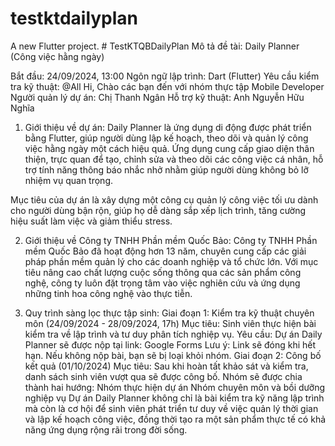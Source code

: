 # testktdailyplan

A new Flutter project.
#   T e s t K T Q B D a i l y P l a n 
 
 Mô tả đề tài: Daily Planner (Công việc hằng ngày)

Bắt đầu: 24/09/2024, 13:00
Ngôn ngữ lập trình: Dart (Flutter)
Yêu cầu kiểm tra kỹ thuật: @All Hi, Chào các bạn đến với nhóm thực tập Mobile Developer
Người quản lý dự án: Chị Thanh Ngân
Hỗ trợ kỹ thuật: Anh Nguyễn Hữu Nghĩa

1. Giới thiệu về dự án:
Daily Planner là ứng dụng di động được phát triển bằng Flutter, giúp người dùng lập kế hoạch, theo dõi và quản lý công việc hằng ngày một cách hiệu quả. Ứng dụng cung cấp giao diện thân thiện, trực quan để tạo, chỉnh sửa và theo dõi các công việc cá nhân, hỗ trợ tính năng thông báo nhắc nhở nhằm giúp người dùng không bỏ lỡ nhiệm vụ quan trọng.

Mục tiêu của dự án là xây dựng một công cụ quản lý công việc tối ưu dành cho người dùng bận rộn, giúp họ dễ dàng sắp xếp lịch trình, tăng cường hiệu suất làm việc và giảm thiểu stress.

2. Giới thiệu về Công ty TNHH Phần mềm Quốc Bảo:
Công ty TNHH Phần mềm Quốc Bảo đã hoạt động hơn 13 năm, chuyên cung cấp các giải pháp phần mềm quản lý cho các doanh nghiệp và tổ chức lớn. Với mục tiêu nâng cao chất lượng cuộc sống thông qua các sản phẩm công nghệ, công ty luôn đặt trọng tâm vào việc nghiên cứu và ứng dụng những tinh hoa công nghệ vào thực tiễn.

3. Quy trình sàng lọc thực tập sinh:
Giai đoạn 1: Kiểm tra kỹ thuật chuyên môn (24/09/2024 - 28/09/2024, 17h)
Mục tiêu: Sinh viên thực hiện bài kiểm tra về lập trình và tư duy phân tích nghiệp vụ.
Yêu cầu: Dự án Daily Planner sẽ được nộp tại link: Google Forms
Lưu ý: Link sẽ đóng khi hết hạn. Nếu không nộp bài, bạn sẽ bị loại khỏi nhóm.
Giai đoạn 2: Công bố kết quả (01/10/2024)
Mục tiêu: Sau khi hoàn tất khảo sát và kiểm tra, danh sách sinh viên vượt qua sẽ được công bố. Nhóm sẽ được chia thành hai hướng:
Nhóm thực hiện dự án
Nhóm chuyên môn và bồi dưỡng nghiệp vụ
Dự án Daily Planner không chỉ là bài kiểm tra kỹ năng lập trình mà còn là cơ hội để sinh viên phát triển tư duy về việc quản lý thời gian và lập kế hoạch công việc, đồng thời tạo ra một sản phẩm thực tế có khả năng ứng dụng rộng rãi trong đời sống.
